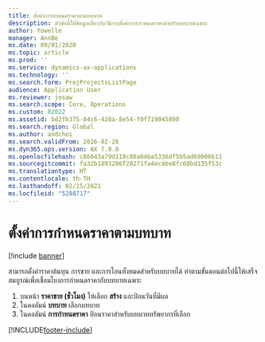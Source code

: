 ```yaml
---
title: ตั้งค่าการกำหนดราคาตามบทบาท
description: หัวข้อนี้ให้ข้อมูลเกี่ยวกับวิธีการตั้งค่าการกำหนดราคาสำหรับบทบาทเฉพาะ
author: Yowelle
manager: AnnBe
ms.date: 09/01/2020
ms.topic: article
ms.prod: ''
ms.service: dynamics-ax-applications
ms.technology: ''
ms.search.form: ProjProjectsListPage
audience: Application User
ms.reviewer: josaw
ms.search.scope: Core, Operations
ms.custom: 82022
ms.assetid: bd2fb375-84c6-428a-8e54-f0f719045898
ms.search.region: Global
ms.author: andchoi
ms.search.validFrom: 2016-02-28
ms.dyn365.ops.version: AX 7.0.0
ms.openlocfilehash: c86043a79d119c00a64ba5336df5b5ad69006b11
ms.sourcegitcommit: fa32b1893286f20271fa4ec4be8fc68bd135f53c
ms.translationtype: HT
ms.contentlocale: th-TH
ms.lasthandoff: 02/15/2021
ms.locfileid: "5288717"
---
```

# <a name="set-up-role-based-pricing"></a>ตั้งค่าการกำหนดราคาตามบทบาท

[!include [banner](../includes/banner.md)]

สามารถตั้งค่าราคาต้นทุน การขาย และการโอนทั้งหมดสำหรับบทบาทได้ ทำตามขั้นตอนต่อไปนี้ให้เสร็จสมบูรณ์เพื่อเชื่อมโยงการกำหนดราคากับบทบาทเฉพาะ

1. บนหน้า **ราคาขาย (ชั่วโมง)** ให้เลือก **สร้าง** และป้อนวันที่มีผล
2. ในคอลัมน์ **บทบาท** เลือกบทบาท
3. ในคอลัมน์ **การกำหนดราคา** ป้อนราคาสำหรับบทบาททรัพยากรที่เลือก


[!INCLUDE[footer-include](../includes/footer-banner.md)]